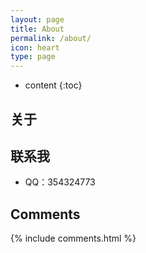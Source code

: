 ```yaml
---
layout: page
title: About
permalink: /about/
icon: heart
type: page
---
```


* content
{:toc}

## 关于


## 联系我

* QQ：354324773

## Comments

{% include comments.html %}

